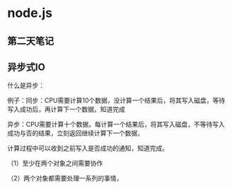 # node.js

## 第二天笔记

## 异步式IO

什么是异步：

例子：同步：CPU需要计算10个数据，没计算一个结果后，将其写入磁盘，等待写入成功后，再计算下一个数据，知道完成

异步：CPU需要计算十个数据，每计算一个结果后，将其写入磁盘，不等待写入成功与否的结果，立刻返回继续计算下一个数据，

计算过程中可以收到之前写入是否成功的通知，知道完成。

（1）至少在两个对象之间需要协作

（2）两个对象都需要处理一系列的事情，
